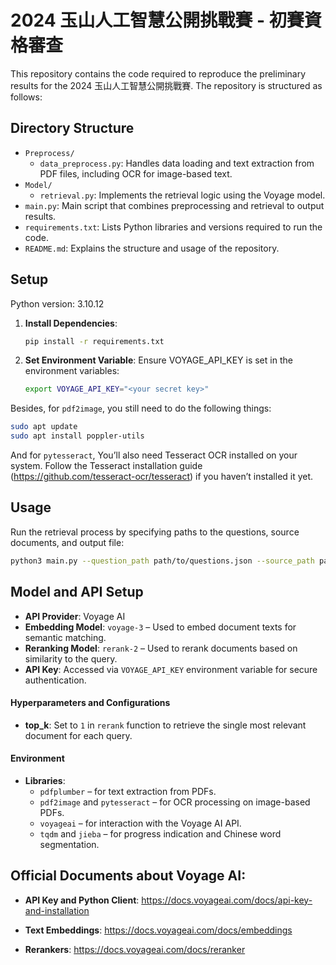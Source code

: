 # 2024 玉山人工智慧公開挑戰賽 - 初賽資格審查

This repository contains the code required to reproduce the preliminary results for the 2024 玉山人工智慧公開挑戰賽. The repository is structured as follows:

## Directory Structure

- `Preprocess/`
  - `data_preprocess.py`: Handles data loading and text extraction from PDF files, including OCR for image-based text.
- `Model/`
  - `retrieval.py`: Implements the retrieval logic using the Voyage model.
- `main.py`: Main script that combines preprocessing and retrieval to output results.
- `requirements.txt`: Lists Python libraries and versions required to run the code.
- `README.md`: Explains the structure and usage of the repository.

## Setup

Python version: 3.10.12

1. **Install Dependencies**:
   ```bash
   pip install -r requirements.txt
    ```
2. **Set Environment Variable**:
    Ensure VOYAGE_API_KEY is set in the environment variables:
    ```bash
    export VOYAGE_API_KEY="<your secret key>"
    ```

Besides, for ```pdf2image```, you still need to do the following things:
```bash
sudo apt update
sudo apt install poppler-utils
```
And for ```pytesseract```, You’ll also need Tesseract OCR installed on your system. Follow the Tesseract installation guide (https://github.com/tesseract-ocr/tesseract) if you haven’t installed it yet.

## Usage
Run the retrieval process by specifying paths to the questions, source documents, and output file:

```bash
python3 main.py --question_path path/to/questions.json --source_path path/to/source_documents --output_path path/to/output.
```

## Model and API Setup

- **API Provider**: Voyage AI
- **Embedding Model**: `voyage-3` – Used to embed document texts for semantic matching.
- **Reranking Model**: `rerank-2` – Used to rerank documents based on similarity to the query.
- **API Key**: Accessed via `VOYAGE_API_KEY` environment variable for secure authentication.

#### Hyperparameters and Configurations

- **top_k**: Set to `1` in `rerank` function to retrieve the single most relevant document for each query.

#### Environment

- **Libraries**: 
  - `pdfplumber` – for text extraction from PDFs.
  - `pdf2image` and `pytesseract` – for OCR processing on image-based PDFs.
  - `voyageai` – for interaction with the Voyage AI API.
  - `tqdm` and `jieba` – for progress indication and Chinese word segmentation.

## Official Documents about Voyage AI:

- **API Key and Python Client**: 
https://docs.voyageai.com/docs/api-key-and-installation

- **Text Embeddings**: 
https://docs.voyageai.com/docs/embeddings

- **Rerankers**: 
https://docs.voyageai.com/docs/reranker




